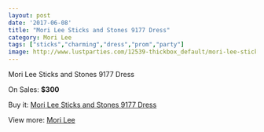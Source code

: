 ```yaml
---
layout: post
date: '2017-06-08'
title: "Mori Lee Sticks and Stones 9177 Dress"
category: Mori Lee
tags: ["sticks","charming","dress","prom","party"]
image: http://www.lustparties.com/12539-thickbox_default/mori-lee-sticks-and-stones-9177-dress.jpg
---
```

Mori Lee Sticks and Stones 9177 Dress

On Sales: **$300**
<a href="https://www.lustparties.com/en/mori-lee/4669-mori-lee-sticks-and-stones-9177-dress.html"><amp-img layout="responsive" width="600" height="600" src="//www.lustparties.com/12539-thickbox_default/mori-lee-sticks-and-stones-9177-dress.jpg" alt="Mori Lee Sticks and Stones 9177 Dress 0" /></a>
<a href="https://www.lustparties.com/en/mori-lee/4669-mori-lee-sticks-and-stones-9177-dress.html"><amp-img layout="responsive" width="600" height="600" src="//www.lustparties.com/12540-thickbox_default/mori-lee-sticks-and-stones-9177-dress.jpg" alt="Mori Lee Sticks and Stones 9177 Dress 1" /></a>

Buy it: [Mori Lee Sticks and Stones 9177 Dress](https://www.lustparties.com/en/mori-lee/4669-mori-lee-sticks-and-stones-9177-dress.html "Mori Lee Sticks and Stones 9177 Dress")

View more: [Mori Lee](https://www.lustparties.com/en/26-mori-lee "Mori Lee")